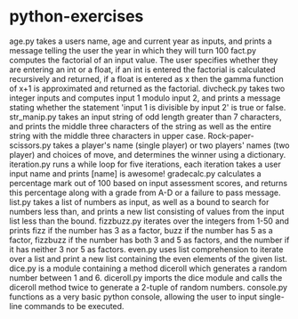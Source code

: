 # python-exercises
age.py takes a users name, age and current year as inputs, and prints a message telling the user the year in which they will turn 100
fact.py computes the factorial of an input value. The user specifies whether they are entering an int or a float, if an int is entered the factorial is calculated recursively and returned, if a float is entered as x then the gamma function of x+1 is approximated and returned as the factorial.
divcheck.py takes two integer inputs and computes input 1 modulo input 2, and prints a message stating whether the statement 'input 1 is divisible by input 2' is true or false.
str_manip.py takes an input string of odd length greater than 7 characters, and prints the middle three characters of the string as well as the entire string with the middle three characters in upper case.
Rock-paper-scissors.py takes a player's name (single player) or two players' names (two player) and choices of move, and determines the winner using a dictionary.
iteration.py runs a while loop for five iterations, each iteration takes a user input name and prints [name] is awesome!
gradecalc.py calculates a percentage mark out of 100 based on input assessment scores, and returns this percentage along with a grade from A-D or a failure to pass message.
list.py takes a list of numbers as input, as well as a bound to search for numbers less than, and prints a new list consisting of values from the input list less than the bound.
fizzbuzz.py iterates over the integers from 1-50 and prints fizz if the number has 3 as a factor, buzz if the number has 5 as a factor, fizzbuzz if the number has both 3 and 5 as factors, and the number if it has neither 3 nor 5 as factors.
even.py uses list comprehension to iterate over a list and print a new list containing the even elements of the given list. dice.py is a module containing a method diceroll which generates a random number between 1 and 6. diceroll.py imports the dice module and calls the diceroll method twice to generate a 2-tuple of random numbers. console.py functions as a very basic python console, allowing the user to input single-line commands to be executed.
